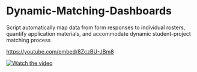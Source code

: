 # Dynamic-Matching-Dashboards
Script automatically map data from form responses to individual rosters, quantify application materials, and accommodate dynamic student-project matching process

https://youtube.com/embed/8ZczBU-JBm8

[![Watch the video](https://i.imgur.com/vKb2F1B.png)](https://youtube.com/embed/8ZczBU-JBm8)
